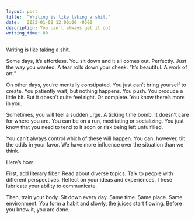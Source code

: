 ```yaml
---
layout: post
title:  "Writing is like taking a shit."
date:   2023-01-02 12:00:00 -0500
description: You can't always get it out.
writing_time: 80
---
```


Writing is like taking a shit.

Some days, it’s effortless. You sit down and it all comes out. Perfectly. Just the way you wanted. A tear rolls down your cheek. “It’s beautiful. A work of art.”

On other days, you’re mentally constipated. You just can’t bring yourself to create. You patiently wait, but nothing happens. You push. You produce a little bit. But it doesn’t quite feel right. Or complete. You know there’s more in you.

Sometimes, you will feel a sudden urge. A ticking time bomb. It doesn’t care for where you are. You can be on a run, meditating or socializing. You just know that you need to tend to it soon or risk being left unfulfilled.

You can’t always control which of these will happen. You can, however, tilt the odds in your favor. We have more influence over the situation than we think.

Here’s how.

First, add literary fiber. Read about diverse topics. Talk to people with different perspectives. Reflect on your ideas and experiences. These lubricate your ability to communicate.

Then, train your body. Sit down every day. Same time. Same place. Same environment. You form a habit and slowly, the juices start flowing. Before you know it, you are done.
